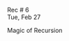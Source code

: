 
<div class="recitation">
<div class="column_date">
<p markdown="block">
        
Rec # 6 <br> 
Tue, Feb 27
        
</p>          
</div>
    
<div class="column_recitation">
<p markdown="block">

<!--

[Magic of Recursion](https://docs.google.com/document/d/1rNpd6NC99h2MjUabLf_rn0skb89EKhr5JYzm9HB4bJQ/edit?usp=sharing) 

-->
Magic of Recursion 

</p>        
</div>
    
</div>
